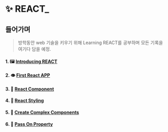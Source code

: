 # ✨ REACT_

## 들어가며
> 방학동안 web 기술을 키우기 위해 Learning REACT를 공부하며 모든 기록을 여기다 담을 예정.


#### 1. 🖼 [Introducing REACT](https://github.com/leehosu/react-tutorial/blob/master/IntroducingREACT.md)

#### 2. 👁 [First React APP](https://github.com/leehosu/react-tutorial/blob/master/FirstReactApp.md)

#### 3. 🎡 [React Component](https://github.com/leehosu/react-tutorial/blob/master/ReactComponent.md)

#### 4. 👔 [React Styling](https://github.com/leehosu/react-tutorial/blob/master/ReactStyling.md)

#### 5. 🎈 [Create Complex Components](https://github.com/leehosu/react-tutorial/blob/master/complexComponent.md)

#### 6. 🧤 [Pass On Property](https://github.com/leehosu/react-tutorial/blob/master/PassProperty.md)